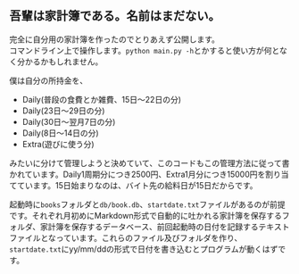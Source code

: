 ## 吾輩は家計簿である。名前はまだない。
完全に自分用の家計簿を作ったのでとりあえず公開します。  
コマンドライン上で操作します。`python main.py -h`とかすると使い方が何となく分かるかもしれません。

僕は自分の所持金を、

* Daily(普段の食費とか雑費、15日〜22日の分)
* Daily(23日〜29日の分)
* Daily(30日〜翌月7日の分)
* Daily(8日〜14日の分)
* Extra(遊びに使う分)

みたいに分けて管理しようと決めていて、このコードもこの管理方法に従って書かれています。Daily1周期分につき2500円、Extra1月分につき15000円を割り当てています。15日始まりなのは、バイト先の給料日が15日だからです。

起動時に`books`フォルダと`db/book.db`、`startdate.txt`ファイルがあるのが前提です。それぞれ月初めにMarkdown形式で自動的に吐かれる家計簿を保存するフォルダ、家計簿を保存するデータベース、前回起動時の日付を記録するテキストファイルとなっています。これらのファイル及びフォルダを作り、`startdate.txt`にyy/mm/ddの形式で日付を書き込むとプログラムが動くはずです。
